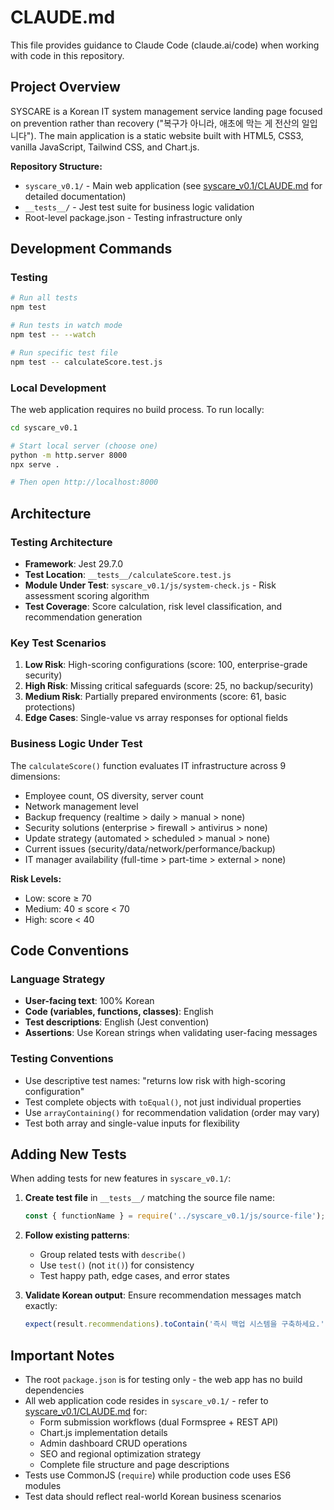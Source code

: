 # CLAUDE.md

This file provides guidance to Claude Code (claude.ai/code) when working with code in this repository.

## Project Overview

SYSCARE is a Korean IT system management service landing page focused on prevention rather than recovery ("복구가 아니라, 애초에 막는 게 전산의 일입니다"). The main application is a static website built with HTML5, CSS3, vanilla JavaScript, Tailwind CSS, and Chart.js.

**Repository Structure:**
- `syscare_v0.1/` - Main web application (see [syscare_v0.1/CLAUDE.md](syscare_v0.1/CLAUDE.md) for detailed documentation)
- `__tests__/` - Jest test suite for business logic validation
- Root-level package.json - Testing infrastructure only

## Development Commands

### Testing
```bash
# Run all tests
npm test

# Run tests in watch mode
npm test -- --watch

# Run specific test file
npm test -- calculateScore.test.js
```

### Local Development
The web application requires no build process. To run locally:
```bash
cd syscare_v0.1

# Start local server (choose one)
python -m http.server 8000
npx serve .

# Then open http://localhost:8000
```

## Architecture

### Testing Architecture
- **Framework**: Jest 29.7.0
- **Test Location**: `__tests__/calculateScore.test.js`
- **Module Under Test**: `syscare_v0.1/js/system-check.js` - Risk assessment scoring algorithm
- **Test Coverage**: Score calculation, risk level classification, and recommendation generation

### Key Test Scenarios
1. **Low Risk**: High-scoring configurations (score: 100, enterprise-grade security)
2. **High Risk**: Missing critical safeguards (score: 25, no backup/security)
3. **Medium Risk**: Partially prepared environments (score: 61, basic protections)
4. **Edge Cases**: Single-value vs array responses for optional fields

### Business Logic Under Test
The `calculateScore()` function evaluates IT infrastructure across 9 dimensions:
- Employee count, OS diversity, server count
- Network management level
- Backup frequency (realtime > daily > manual > none)
- Security solutions (enterprise > firewall > antivirus > none)
- Update strategy (automated > scheduled > manual > none)
- Current issues (security/data/network/performance/backup)
- IT manager availability (full-time > part-time > external > none)

**Risk Levels:**
- Low: score ≥ 70
- Medium: 40 ≤ score < 70
- High: score < 40

## Code Conventions

### Language Strategy
- **User-facing text**: 100% Korean
- **Code (variables, functions, classes)**: English
- **Test descriptions**: English (Jest convention)
- **Assertions**: Use Korean strings when validating user-facing messages

### Testing Conventions
- Use descriptive test names: "returns low risk with high-scoring configuration"
- Test complete objects with `toEqual()`, not just individual properties
- Use `arrayContaining()` for recommendation validation (order may vary)
- Test both array and single-value inputs for flexibility

## Adding New Tests

When adding tests for new features in `syscare_v0.1/`:

1. **Create test file** in `__tests__/` matching the source file name:
   ```javascript
   const { functionName } = require('../syscare_v0.1/js/source-file');
   ```

2. **Follow existing patterns**:
   - Group related tests with `describe()`
   - Use `test()` (not `it()`) for consistency
   - Test happy path, edge cases, and error states

3. **Validate Korean output**: Ensure recommendation messages match exactly:
   ```javascript
   expect(result.recommendations).toContain('즉시 백업 시스템을 구축하세요.');
   ```

## Important Notes

- The root `package.json` is for testing only - the web app has no build dependencies
- All web application code resides in `syscare_v0.1/` - refer to [syscare_v0.1/CLAUDE.md](syscare_v0.1/CLAUDE.md) for:
  - Form submission workflows (dual Formspree + REST API)
  - Chart.js implementation details
  - Admin dashboard CRUD operations
  - SEO and regional optimization strategy
  - Complete file structure and page descriptions
- Tests use CommonJS (`require`) while production code uses ES6 modules
- Test data should reflect real-world Korean business scenarios
